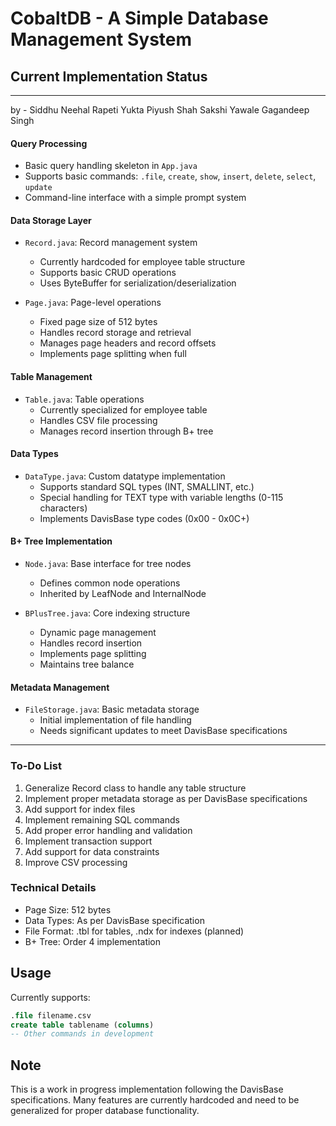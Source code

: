 # CobaltDB - A Simple Database Management System

## Current Implementation Status
----
by - Siddhu Neehal Rapeti
     Yukta Piyush Shah
     Sakshi Yawale
     Gagandeep Singh

#### Query Processing
- Basic query handling skeleton in `App.java`
- Supports basic commands: `.file`, `create`, `show`, `insert`, `delete`, `select`, `update`
- Command-line interface with a simple prompt system

#### Data Storage Layer
- `Record.java`: Record management system
  - Currently hardcoded for employee table structure
  - Supports basic CRUD operations
  - Uses ByteBuffer for serialization/deserialization

- `Page.java`: Page-level operations
  - Fixed page size of 512 bytes
  - Handles record storage and retrieval
  - Manages page headers and record offsets
  - Implements page splitting when full

#### Table Management
- `Table.java`: Table operations
  - Currently specialized for employee table
  - Handles CSV file processing
  - Manages record insertion through B+ tree

#### Data Types
- `DataType.java`: Custom datatype implementation
  - Supports standard SQL types (INT, SMALLINT, etc.)
  - Special handling for TEXT type with variable lengths (0-115 characters)
  - Implements DavisBase type codes (0x00 - 0x0C+)

#### B+ Tree Implementation
- `Node.java`: Base interface for tree nodes
  - Defines common node operations
  - Inherited by LeafNode and InternalNode

- `BPlusTree.java`: Core indexing structure
  - Dynamic page management
  - Handles record insertion
  - Implements page splitting
  - Maintains tree balance

#### Metadata Management
- `FileStorage.java`: Basic metadata storage
  - Initial implementation of file handling
  - Needs significant updates to meet DavisBase specifications
---- 
### To-Do List
1. Generalize Record class to handle any table structure
2. Implement proper metadata storage as per DavisBase specifications
3. Add support for index files
4. Implement remaining SQL commands
5. Add proper error handling and validation
6. Implement transaction support
7. Add support for data constraints
8. Improve CSV processing

### Technical Details
- Page Size: 512 bytes
- Data Types: As per DavisBase specification
- File Format: .tbl for tables, .ndx for indexes (planned)
- B+ Tree: Order 4 implementation

## Usage
Currently supports:
```sql
.file filename.csv
create table tablename (columns)
-- Other commands in development
```

## Note
This is a work in progress implementation following the DavisBase specifications. Many features are currently hardcoded and need to be generalized for proper database functionality.
